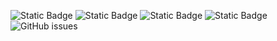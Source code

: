 ![Static Badge](https://img.shields.io/badge/blacklists-60-000000) ![Static Badge](https://img.shields.io/badge/blacklisted-2799125-cc0000) ![Static Badge](https://img.shields.io/badge/whitelisted-2245-00CC00) ![Static Badge](https://img.shields.io/badge/streaming_blacklist-28107-000000) ![GitHub issues](https://img.shields.io/github/issues/fabriziosalmi/blacklists)
